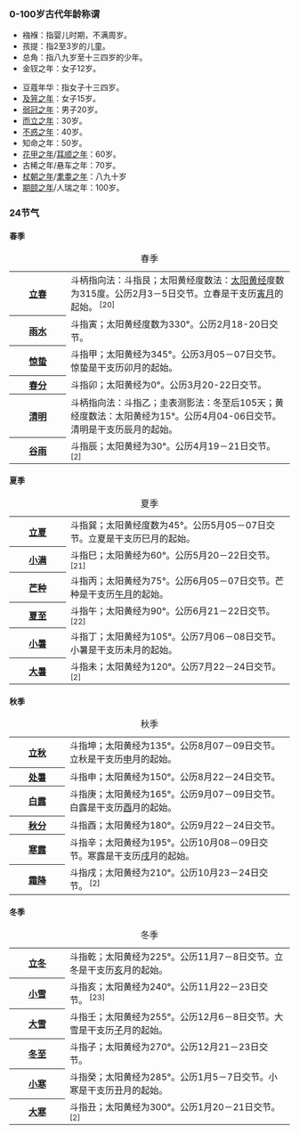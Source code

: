 ### 0-100岁古代年龄称谓

+ 襁褓：指婴儿时期，不满周岁。
+ 孩提：指2至3岁的儿童。
+ 总角：指八九岁至十三四岁的少年。
+ 金钗之年：女子12岁。
-  豆蔻年华：指女子十三四岁。
-  [及笄之年](https://m.baidu.com/s?word=%E5%8F%8A%E7%AC%84%E4%B9%8B%E5%B9%B4&sa=re_dqa_zy)：女子15岁。
-  [弱冠之年](https://m.baidu.com/s?word=%E5%BC%B1%E5%86%A0%E4%B9%8B%E5%B9%B4&sa=re_dqa_zy)：男子20岁。
-  [而立之年](https://m.baidu.com/s?word=%E8%80%8C%E7%AB%8B%E4%B9%8B%E5%B9%B4&sa=re_dqa_zy)：30岁。
-  [不惑之年](https://m.baidu.com/s?word=%E4%B8%8D%E6%83%91%E4%B9%8B%E5%B9%B4&sa=re_dqa_zy)：40岁。
-  知命之年：50岁。
-  [花甲之年](https://m.baidu.com/s?word=%E8%8A%B1%E7%94%B2%E4%B9%8B%E5%B9%B4&sa=re_dqa_zy)/[耳顺之年](https://m.baidu.com/s?word=%E8%80%B3%E9%A1%BA%E4%B9%8B%E5%B9%B4&sa=re_dqa_zy)：60岁。
-  古稀之年/悬车之年：70岁。
-  [杖朝之年](https://m.baidu.com/s?word=%E6%9D%96%E6%9C%9D%E4%B9%8B%E5%B9%B4&sa=re_dqa_zy)/[耄耋之年](https://m.baidu.com/s?word=%E8%80%84%E8%80%8B%E4%B9%8B%E5%B9%B4&sa=re_dqa_zy)：八九十岁
-  [期颐之年](https://m.baidu.com/s?word=%E6%9C%9F%E9%A2%90%E4%B9%8B%E5%B9%B4&sa=re_dqa_zy)/人瑞之年：100岁。

### 24节气

#### 春季

<table class="tableBox_L28Qw"><caption>春季</caption><tbody class="tableBody_ds9AJ"><tr><th width="131" align="" rowspan="1" colspan="1" class="tableTh_Zo264"><div class="para_ovyEZ table_TzQs9 MARK_MODULE" data-tag="paragraph" data-uuid="tPWx1sASUnzw" data-idx=""><span class="text_alyHf bold_AQoBP" data-text="true"><a class="innerLink_AIlAn" href="/item/立春/8896?fromModule=lemma_inlink" target="_blank" data-from-module="">立春</a></span></div></th><td width="597" align="" rowspan="1" colspan="1" class="tableTd_EDbj8" data-uuid="tPWx1sAxU61k"><div class="para_ovyEZ table_TzQs9 MARK_MODULE" data-tag="paragraph" data-uuid="tPWx1sAj942J" data-idx=""><span class="text_alyHf" data-text="true">斗柄指向法：斗指艮；太阳黄经度数法：</span><span class="text_alyHf" data-text="true"><a class="innerLink_AIlAn" href="/item/太阳黄经/9251588?fromModule=lemma_inlink" target="_blank" data-from-module="">太阳黄经</a></span><span class="text_alyHf" data-text="true">度数为315度。公历2月3－5日交节。立春是干支历</span><span class="text_alyHf" data-text="true"><a class="innerLink_AIlAn" href="/item/寅月/1896159?fromModule=lemma_inlink" target="_blank" data-from-module="">寅月</a></span><span class="text_alyHf" data-text="true">的起始。</span><span class="supWrap_TDLSm J-supWrap"><sup data-tag="ref"> [20]<em id="sup-20"></em></sup></span></div></td></tr><tr><th width="131" align="" rowspan="1" colspan="1" class="tableTh_Zo264"><div class="para_ovyEZ table_TzQs9 MARK_MODULE" data-tag="paragraph" data-uuid="tPWx1sAUBjvL" data-idx=""><span class="text_alyHf bold_AQoBP" data-text="true"><a class="innerLink_AIlAn" href="/item/雨水/266315?fromModule=lemma_inlink" target="_blank" data-from-module="">雨水</a></span></div></th><td width="597" align="" rowspan="1" colspan="1" class="tableTd_EDbj8" data-uuid="tPWx1sAuCiDd"><div class="para_ovyEZ table_TzQs9 MARK_MODULE" data-tag="paragraph" data-uuid="tPWx1sAkBEGl" data-idx=""><span class="text_alyHf" data-text="true">斗指寅；太阳黄经度数为330°。公历2月18-20日交节。</span></div></td></tr><tr><th width="131" align="" rowspan="1" colspan="1" class="tableTh_Zo264"><div class="para_ovyEZ table_TzQs9 MARK_MODULE" data-tag="paragraph" data-uuid="tPWx1sAuthVn" data-idx=""><span class="text_alyHf bold_AQoBP" data-text="true"><a class="innerLink_AIlAn" href="/item/惊蛰/9428?fromModule=lemma_inlink" target="_blank" data-from-module="">惊蛰</a></span></div></th><td width="597" align="" rowspan="1" colspan="1" class="tableTd_EDbj8" data-uuid="tPWx1sA7rHyt"><div class="para_ovyEZ table_TzQs9 MARK_MODULE" data-tag="paragraph" data-uuid="tPWx1sAsb8HZ" data-idx=""><span class="text_alyHf" data-text="true">斗指甲；太阳黄经为345°。公历3月05－07日交节。惊蛰是干支历卯月的起始。</span></div></td></tr><tr><th width="131" align="" rowspan="1" colspan="1" class="tableTh_Zo264"><div class="para_ovyEZ table_TzQs9 MARK_MODULE" data-tag="paragraph" data-uuid="tPWx2tYfawuw" data-idx=""><span class="text_alyHf bold_AQoBP" data-text="true"><a class="innerLink_AIlAn" href="/item/春分/16864?fromModule=lemma_inlink" target="_blank" data-from-module="">春分</a></span></div></th><td width="597" align="" rowspan="1" colspan="1" class="tableTd_EDbj8" data-uuid="tPWx2tZrqLdD"><div class="para_ovyEZ table_TzQs9 MARK_MODULE" data-tag="paragraph" data-uuid="tPWx2tYMtj1e" data-idx=""><span class="text_alyHf" data-text="true">斗指卯；太阳黄经为0°。公历3月20-22日交节。</span></div></td></tr><tr><th width="131" align="" rowspan="1" colspan="1" class="tableTh_Zo264"><div class="para_ovyEZ table_TzQs9 MARK_MODULE" data-tag="paragraph" data-uuid="tPWx1sAZMI4a" data-idx=""><span class="text_alyHf bold_AQoBP" data-text="true"><a class="innerLink_AIlAn" href="/item/清明/34808?fromModule=lemma_inlink" target="_blank" data-from-module="">清明</a></span></div></th><td width="597" align="" rowspan="1" colspan="1" class="tableTd_EDbj8" data-uuid="tPWx1sBfItWk"><div class="para_ovyEZ table_TzQs9 MARK_MODULE" data-tag="paragraph" data-uuid="tPWx1sBqFm5Q" data-idx=""><span class="text_alyHf" data-text="true">斗柄指向法：斗指乙；圭表测影法：冬至后105天；黄经度数法：太阳黄经为15°。公历4月04-06日交节。清明是干支历辰月的起始。</span></div></td></tr><tr><th width="131" align="" rowspan="1" colspan="1" class="tableTh_Zo264"><div class="para_ovyEZ table_TzQs9 MARK_MODULE" data-tag="paragraph" data-uuid="tPWxfVMu9fde" data-idx=""><span class="text_alyHf bold_AQoBP" data-text="true"><a class="innerLink_AIlAn" href="/item/谷雨/6959?fromModule=lemma_inlink" target="_blank" data-from-module="">谷雨</a></span></div></th><td width="597" align="" rowspan="1" colspan="1" class="tableTd_EDbj8" data-uuid="tPWxfVNZ2ewA"><div class="para_ovyEZ table_TzQs9 MARK_MODULE" data-tag="paragraph" data-uuid="tPWxfVNuue0U" data-idx=""><span class="text_alyHf" data-text="true">斗指辰；太阳黄经为30°。公历4月19－21日交节。</span><span class="supWrap_TDLSm J-supWrap"><sup data-tag="ref"> [2]<em id="sup-2"></em></sup></span></div></td></tr></tbody></table>

####  夏季

<table class="tableBox_L28Qw"><caption>夏季</caption><tbody class="tableBody_ds9AJ"><tr><th width="130" align="" rowspan="1" colspan="1" class="tableTh_Zo264"><div class="para_ovyEZ table_TzQs9 MARK_MODULE" data-tag="paragraph" data-uuid="tPWxm1VgbtuG" data-idx=""><span class="text_alyHf bold_AQoBP" data-text="true"><a class="innerLink_AIlAn" href="/item/立夏/7587?fromModule=lemma_inlink" target="_blank" data-from-module="">立夏</a></span></div></th><td width="598" align="" rowspan="1" colspan="1" class="tableTd_EDbj8" data-uuid="tPWxm1VXj0Yc"><div class="para_ovyEZ table_TzQs9 MARK_MODULE" data-tag="paragraph" data-uuid="tPWxm1V3K1LX" data-idx=""><span class="text_alyHf" data-text="true">斗指巽；太阳黄经度数为45°。公历5月05－07日交节。立夏是干支历巳月的起始。</span></div></td></tr><tr><th width="130" align="" rowspan="1" colspan="1" class="tableTh_Zo264"><div class="para_ovyEZ table_TzQs9 MARK_MODULE" data-tag="paragraph" data-uuid="tPWxm1VBb4mS" data-idx=""><span class="text_alyHf bold_AQoBP" data-text="true"><a class="innerLink_AIlAn" href="/item/小满/35961?fromModule=lemma_inlink" target="_blank" data-from-module="">小满</a></span></div></th><td width="598" align="" rowspan="1" colspan="1" class="tableTd_EDbj8" data-uuid="tPWxm1V43ntT"><div class="para_ovyEZ table_TzQs9 MARK_MODULE" data-tag="paragraph" data-uuid="tPWxm1Vo555v" data-idx=""><span class="text_alyHf" data-text="true">斗指巳；太阳黄经为60°。公历5月20－22日交节。</span><span class="supWrap_TDLSm J-supWrap"><sup data-tag="ref"> [21]<em id="sup-21"></em></sup></span></div></td></tr><tr><th width="130" align="" rowspan="1" colspan="1" class="tableTh_Zo264"><div class="para_ovyEZ table_TzQs9 MARK_MODULE" data-tag="paragraph" data-uuid="tPWxm1Vhx02N" data-idx=""><span class="text_alyHf bold_AQoBP" data-text="true"><a class="innerLink_AIlAn" href="/item/芒种/487968?fromModule=lemma_inlink" target="_blank" data-from-module="">芒种</a></span></div></th><td width="598" align="" rowspan="1" colspan="1" class="tableTd_EDbj8" data-uuid="tPWxm1VmTkpr"><div class="para_ovyEZ table_TzQs9 MARK_MODULE" data-tag="paragraph" data-uuid="tPWxm1VwgWRk" data-idx=""><span class="text_alyHf" data-text="true">斗指丙；太阳黄经为75°。公历6月05－07日交节。芒种是干支历</span><span class="text_alyHf" data-text="true"><a class="innerLink_AIlAn" href="/item/午月/10552845?fromModule=lemma_inlink" target="_blank" data-from-module="">午月</a></span><span class="text_alyHf" data-text="true">的起始。</span></div></td></tr><tr><th width="130" align="" rowspan="1" colspan="1" class="tableTh_Zo264"><div class="para_ovyEZ table_TzQs9 MARK_MODULE" data-tag="paragraph" data-uuid="tPWxm1V6CMwb" data-idx=""><span class="text_alyHf bold_AQoBP" data-text="true"><a class="innerLink_AIlAn" href="/item/夏至/12033?fromModule=lemma_inlink" target="_blank" data-from-module="">夏至</a></span></div></th><td width="598" align="" rowspan="1" colspan="1" class="tableTd_EDbj8" data-uuid="tPWxm1VhamyQ"><div class="para_ovyEZ table_TzQs9 MARK_MODULE" data-tag="paragraph" data-uuid="tPWxm1V1T2hN" data-idx=""><span class="text_alyHf" data-text="true">斗指午；太阳黄经为90°。公历6月21－22日交节。</span><span class="supWrap_TDLSm J-supWrap"><sup data-tag="ref"> [22]<em id="sup-22"></em></sup></span></div></td></tr><tr><th width="130" align="" rowspan="1" colspan="1" class="tableTh_Zo264"><div class="para_ovyEZ table_TzQs9 MARK_MODULE" data-tag="paragraph" data-uuid="tPWxm1V3SFKg" data-idx=""><span class="text_alyHf bold_AQoBP" data-text="true"><a class="innerLink_AIlAn" href="/item/小暑/488269?fromModule=lemma_inlink" target="_blank" data-from-module="">小暑</a></span></div></th><td width="598" align="" rowspan="1" colspan="1" class="tableTd_EDbj8" data-uuid="tPWxm1Vgp5DO"><div class="para_ovyEZ table_TzQs9 MARK_MODULE" data-tag="paragraph" data-uuid="tPWxm1VP70qW" data-idx=""><span class="text_alyHf" data-text="true">斗指丁；太阳黄经为105°。公历7月06－08日交节。小暑是干支历未月的起始。</span></div></td></tr><tr><th width="130" align="" rowspan="1" colspan="1" class="tableTh_Zo264"><div class="para_ovyEZ table_TzQs9 MARK_MODULE" data-tag="paragraph" data-uuid="tPWxm1VmaEba" data-idx=""><span class="text_alyHf bold_AQoBP" data-text="true"><a class="innerLink_AIlAn" href="/item/大暑/9849?fromModule=lemma_inlink" target="_blank" data-from-module="">大暑</a></span></div></th><td width="598" align="" rowspan="1" colspan="1" class="tableTd_EDbj8" data-uuid="tPWxm1VxNI1F"><div class="para_ovyEZ table_TzQs9 MARK_MODULE" data-tag="paragraph" data-uuid="tPWxm1VK5WGm" data-idx=""><span class="text_alyHf" data-text="true">斗指未；太阳黄经为120°。公历7月22－24日交节。</span><span class="supWrap_TDLSm J-supWrap"><sup data-tag="ref"> [2]<em id="sup-2"></em></sup></span></div></td></tr></tbody></table>

#### 秋季

<table class="tableBox_L28Qw"><caption>秋季</caption><tbody class="tableBody_ds9AJ"><tr><th width="128" align="" rowspan="1" colspan="1" class="tableTh_Zo264"><div class="para_ovyEZ table_TzQs9 MARK_MODULE" data-tag="paragraph" data-uuid="tPWxJHQHwgtm" data-idx=""><span class="text_alyHf bold_AQoBP" data-text="true"><a class="innerLink_AIlAn" href="/item/立秋/9465?fromModule=lemma_inlink" target="_blank" data-from-module="">立秋</a></span></div></th><td width="600" align="" rowspan="1" colspan="1" class="tableTd_EDbj8" data-uuid="tPWxJHQO3qcx"><div class="para_ovyEZ table_TzQs9 MARK_MODULE" data-tag="paragraph" data-uuid="tPWxJHQ9Ucce" data-idx=""><span class="text_alyHf" data-text="true">斗指坤；太阳黄经为135°。公历8月07－09日交节。立秋是干支历</span><span class="text_alyHf" data-text="true"><a class="innerLink_AIlAn" href="/item/申/24187361?fromModule=lemma_inlink" target="_blank" data-from-module="">申</a></span><span class="text_alyHf" data-text="true">月的起始。</span></div></td></tr><tr><th width="128" align="" rowspan="1" colspan="1" class="tableTh_Zo264"><div class="para_ovyEZ table_TzQs9 MARK_MODULE" data-tag="paragraph" data-uuid="tPWxJHQphJ9S" data-idx=""><span class="text_alyHf bold_AQoBP" data-text="true"><a class="innerLink_AIlAn" href="/item/处暑/488721?fromModule=lemma_inlink" target="_blank" data-from-module="">处暑</a></span></div></th><td width="600" align="" rowspan="1" colspan="1" class="tableTd_EDbj8" data-uuid="tPWxJHQiu4kS"><div class="para_ovyEZ table_TzQs9 MARK_MODULE" data-tag="paragraph" data-uuid="tPWxJHQ6XmJk" data-idx=""><span class="text_alyHf" data-text="true">斗指申；太阳黄经为150°。公历8月22－24日交节。</span></div></td></tr><tr><th width="128" align="" rowspan="1" colspan="1" class="tableTh_Zo264"><div class="para_ovyEZ table_TzQs9 MARK_MODULE" data-tag="paragraph" data-uuid="tPWxJHQ7Sjnd" data-idx=""><span class="text_alyHf bold_AQoBP" data-text="true"><a class="innerLink_AIlAn" href="/item/白露/8039?fromModule=lemma_inlink" target="_blank" data-from-module="">白露</a></span></div></th><td width="600" align="" rowspan="1" colspan="1" class="tableTd_EDbj8" data-uuid="tPWxJHQFrb7b"><div class="para_ovyEZ table_TzQs9 MARK_MODULE" data-tag="paragraph" data-uuid="tPWxJHQ3H5mz" data-idx=""><span class="text_alyHf" data-text="true">斗指庚；太阳黄经为165°。公历9月07－09日交节。白露是干支历</span><span class="text_alyHf" data-text="true"><a class="innerLink_AIlAn" href="/item/酉/24187359?fromModule=lemma_inlink" target="_blank" data-from-module="">酉</a></span><span class="text_alyHf" data-text="true">月的起始。</span></div></td></tr><tr><th width="128" align="" rowspan="1" colspan="1" class="tableTh_Zo264"><div class="para_ovyEZ table_TzQs9 MARK_MODULE" data-tag="paragraph" data-uuid="tPWxJHQMh3nb" data-idx=""><span class="text_alyHf bold_AQoBP" data-text="true"><a class="innerLink_AIlAn" href="/item/秋分/9379?fromModule=lemma_inlink" target="_blank" data-from-module="">秋分</a></span></div></th><td width="600" align="" rowspan="1" colspan="1" class="tableTd_EDbj8" data-uuid="tPWxJHQnWiIt"><div class="para_ovyEZ table_TzQs9 MARK_MODULE" data-tag="paragraph" data-uuid="tPWxJHQAjfFb" data-idx=""><span class="text_alyHf" data-text="true">斗指酉；太阳黄经为180°。公历9月22－24日交节。</span></div></td></tr><tr><th width="128" align="" rowspan="1" colspan="1" class="tableTh_Zo264"><div class="para_ovyEZ table_TzQs9 MARK_MODULE" data-tag="paragraph" data-uuid="tPWxJHQgNLNS" data-idx=""><span class="text_alyHf bold_AQoBP" data-text="true"><a class="innerLink_AIlAn" href="/item/寒露/489013?fromModule=lemma_inlink" target="_blank" data-from-module="">寒露</a></span></div></th><td width="600" align="" rowspan="1" colspan="1" class="tableTd_EDbj8" data-uuid="tPWxJHQMlpHe"><div class="para_ovyEZ table_TzQs9 MARK_MODULE" data-tag="paragraph" data-uuid="tPWxJHQPlACJ" data-idx=""><span class="text_alyHf" data-text="true">斗指辛；太阳黄经为195°。公历10月08－09日交节。寒露是干支历</span><span class="text_alyHf" data-text="true"><a class="innerLink_AIlAn" href="/item/戌/24187356?fromModule=lemma_inlink" target="_blank" data-from-module="">戌</a></span><span class="text_alyHf" data-text="true">月的起始。</span></div></td></tr><tr><th width="128" align="" rowspan="1" colspan="1" class="tableTh_Zo264"><div class="para_ovyEZ table_TzQs9 MARK_MODULE" data-tag="paragraph" data-uuid="tPWxJHQYdC5O" data-idx=""><span class="text_alyHf bold_AQoBP" data-text="true"><a class="innerLink_AIlAn" href="/item/霜降/9380?fromModule=lemma_inlink" target="_blank" data-from-module="">霜降</a></span></div></th><td width="600" align="" rowspan="1" colspan="1" class="tableTd_EDbj8" data-uuid="tPWxJHQYXC9A"><div class="para_ovyEZ table_TzQs9 MARK_MODULE" data-tag="paragraph" data-uuid="tPWxJHQKdrGD" data-idx=""><span class="text_alyHf" data-text="true">斗指戌；太阳黄经为210°。公历10月23－24日交节。</span><span class="supWrap_TDLSm J-supWrap"><sup data-tag="ref"> [2]<em id="sup-2"></em></sup></span></div></td></tr></tbody></table>

#### 冬季

<table class="tableBox_L28Qw"><caption>冬季</caption><tbody class="tableBody_ds9AJ"><tr><th width="128" align="" rowspan="1" colspan="1" class="tableTh_Zo264"><div class="para_ovyEZ table_TzQs9 MARK_MODULE" data-tag="paragraph" data-uuid="tPWy19K2fkeY" data-idx=""><span class="text_alyHf bold_AQoBP" data-text="true"><a class="innerLink_AIlAn" href="/item/立冬/489331?fromModule=lemma_inlink" target="_blank" data-from-module="">立冬</a></span></div></th><td width="600" align="" rowspan="1" colspan="1" class="tableTd_EDbj8" data-uuid="tPWy19KLiClX"><div class="para_ovyEZ table_TzQs9 MARK_MODULE" data-tag="paragraph" data-uuid="tPWy19KXo9cS" data-idx=""><span class="text_alyHf" data-text="true">斗指乾；太阳黄经为225°。公历11月7－8日交节。立冬是干支历</span><span class="text_alyHf" data-text="true"><a class="innerLink_AIlAn" href="/item/亥/24187354?fromModule=lemma_inlink" target="_blank" data-from-module="">亥</a></span><span class="text_alyHf" data-text="true">月的起始。</span></div></td></tr><tr><th width="128" align="" rowspan="1" colspan="1" class="tableTh_Zo264"><div class="para_ovyEZ table_TzQs9 MARK_MODULE" data-tag="paragraph" data-uuid="tPWy19KrAYYs" data-idx=""><span class="text_alyHf bold_AQoBP" data-text="true"><a class="innerLink_AIlAn" href="/item/小雪/1022094?fromModule=lemma_inlink" target="_blank" data-from-module="">小雪</a></span></div></th><td width="600" align="" rowspan="1" colspan="1" class="tableTd_EDbj8" data-uuid="tPWy19KE9aBQ"><div class="para_ovyEZ table_TzQs9 MARK_MODULE" data-tag="paragraph" data-uuid="tPWy19KejsuD" data-idx=""><span class="text_alyHf" data-text="true">斗指亥；太阳黄经为240°。公历11月22－23日交节。</span><span class="supWrap_TDLSm J-supWrap"><sup data-tag="ref"> [23]<em id="sup-23"></em></sup></span></div></td></tr><tr><th width="128" align="" rowspan="1" colspan="1" class="tableTh_Zo264"><div class="para_ovyEZ table_TzQs9 MARK_MODULE" data-tag="paragraph" data-uuid="tPWy19KlKpMc" data-idx=""><span class="text_alyHf bold_AQoBP" data-text="true"><a class="innerLink_AIlAn" href="/item/大雪/12827?fromModule=lemma_inlink" target="_blank" data-from-module="">大雪</a></span></div></th><td width="600" align="" rowspan="1" colspan="1" class="tableTd_EDbj8" data-uuid="tPWy19KJ39kb"><div class="para_ovyEZ table_TzQs9 MARK_MODULE" data-tag="paragraph" data-uuid="tPWy19KQSFlF" data-idx=""><span class="text_alyHf" data-text="true">斗指壬；太阳黄经为255°。公历12月6－8日交节。大雪是干支历</span><span class="text_alyHf" data-text="true"><a class="innerLink_AIlAn" href="/item/子/24187346?fromModule=lemma_inlink" target="_blank" data-from-module="">子</a></span><span class="text_alyHf" data-text="true">月的起始。</span></div></td></tr><tr><th width="128" align="" rowspan="1" colspan="1" class="tableTh_Zo264"><div class="para_ovyEZ table_TzQs9 MARK_MODULE" data-tag="paragraph" data-uuid="tPWy19KkWQhA" data-idx=""><span class="text_alyHf bold_AQoBP" data-text="true"><a class="innerLink_AIlAn" href="/item/冬至/9381?fromModule=lemma_inlink" target="_blank" data-from-module="">冬至</a></span></div></th><td width="600" align="" rowspan="1" colspan="1" class="tableTd_EDbj8" data-uuid="tPWy19KIyvHC"><div class="para_ovyEZ table_TzQs9 MARK_MODULE" data-tag="paragraph" data-uuid="tPWy19KBwvhb" data-idx=""><span class="text_alyHf" data-text="true">斗指子；太阳黄经为270°。公历12月21－23日交节。</span></div></td></tr><tr><th width="128" align="" rowspan="1" colspan="1" class="tableTh_Zo264"><div class="para_ovyEZ table_TzQs9 MARK_MODULE" data-tag="paragraph" data-uuid="tPWy19KQafha" data-idx=""><span class="text_alyHf bold_AQoBP" data-text="true"><a class="innerLink_AIlAn" href="/item/小寒/8893?fromModule=lemma_inlink" target="_blank" data-from-module="">小寒</a></span></div></th><td width="600" align="" rowspan="1" colspan="1" class="tableTd_EDbj8" data-uuid="tPWy19KimmKi"><div class="para_ovyEZ table_TzQs9 MARK_MODULE" data-tag="paragraph" data-uuid="tPWy19K4cCPH" data-idx=""><span class="text_alyHf" data-text="true">斗指癸；太阳黄经为285°。公历1月5－7日交节。小寒是干支历丑月的起始。</span></div></td></tr><tr><th width="128" align="" rowspan="1" colspan="1" class="tableTh_Zo264"><div class="para_ovyEZ table_TzQs9 MARK_MODULE" data-tag="paragraph" data-uuid="tPWy19KLbZ1Y" data-idx=""><span class="text_alyHf bold_AQoBP" data-text="true"><a class="innerLink_AIlAn" href="/item/大寒/490438?fromModule=lemma_inlink" target="_blank" data-from-module="">大寒</a></span></div></th><td width="600" align="" rowspan="1" colspan="1" class="tableTd_EDbj8" data-uuid="tPWy19KDtVjj"><div class="para_ovyEZ table_TzQs9 MARK_MODULE" data-tag="paragraph" data-uuid="tPWy19Kc40lU" data-idx=""><span class="text_alyHf" data-text="true">斗指丑；太阳黄经为300°。公历1月20－21日交节。</span><span class="supWrap_TDLSm J-supWrap"><sup data-tag="ref"> [2]<em id="sup-2"></em></sup></span></div></td></tr></tbody></table>
